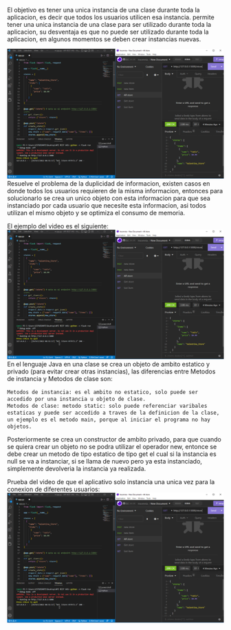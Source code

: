 El objetivo es tener una unica instancia de una clase durante toda la aplicacion, es decir que todos los usuarios utilicen esa instancia. 
permite tener una unica instancia de una clase para ser utilizado durante toda la aplicacion, su desventaja es que no puede ser utilizado durante toda la aplicacion, en algunos momentos se deben crear instancias nuevas. 

![Image text](https://github.com/varrietasotelo/ApiRestFirst/blob/main/image/GetAllStore.png) 
Resuelve el problema de la duplicidad de informacion, existen casos en donde todos los usuarios requieren de la misma informacion, entonces para solucionarlo se crea un unico objeto con esta informacion para que sea instanciado por cada usuario que necesite esta informacion, asi todos utilizan el mismo objeto y se optimiza el consumo de memoria. 

El ejemplo del video es el siguiente: 
![Image text](https://github.com/varrietasotelo/ApiRestFirst/blob/main/image/GetAllStore.png) 
En el lenguaje Java en una clase se crea un objeto de ambito estatico y privado (para evitar crear otras instancias), las diferencias entre Metodos de instancia y Metodos de clase son: 
    
    Metodos de instancia: es el ambito no estatico, solo puede ser accedido por una instancia u objeto de clase. 
    Metodos de clase: metodo static: solo puede referenciar varibales estaticas y puede ser accedido a traves de la definicion de la clase, un ejemplo es el metodo main, porque al iniciar el programa no hay objetos. 
    
Posteriormente se crea un constructor de ambito privado, para que cuando se quiera crear un objeto no se podra utilizar el operador new, entonce se debe crear un metodo de tipo estatico de tipo get el cual si la instancia es null se va a instanciar, si se llama de nuevo pero ya esta instanciado, simplemente devolveria la instancia ya realizada. 

Prueba del video de que el aplicativo solo instancia una unica vez para la conexion de diferentes usuarios: 
![Image text](https://github.com/varrietasotelo/ApiRestFirst/blob/main/image/GetAllStore.png) 


    
